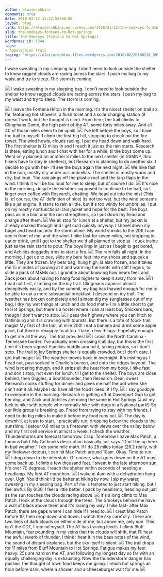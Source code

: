 ```yaml
---
author: eloiserobbins
comments: true
date: 2018-02-22 12:22:54+00:00
layout: blog
link: https://eloiserobbins.wordpress.com/2018/02/22/the-smokeys-fontana-to-hot-springs/
slug: the-smokeys-fontana-to-hot-springs
title: The Smokeys (Fontana to Hot Springs)
wordpress_id: 1344
tags:
- Appalachian Trail
tagimg: 'https://eloiserobbins.files.wordpress.com/2018/02/20180216_095808.jpg'
---
```


I wake sweating in my sleeping bag. I don't need to look outside the shelter to know ragged clouds are racing across the stars. I push my bag to my waist and try to sleep. The storm is coming.


[![](https://eloiserobbins.files.wordpress.com/2018/02/20180216_095808.jpg)](https://eloiserobbins.files.wordpress.com/2018/02/20180216_095808.jpg)
I wake sweating in my sleeping bag. I don't need to look outside the shelter to know ragged clouds are racing across the stars. I push my bag to my waist and try to sleep. The storm is coming.

[![](https://eloiserobbins.files.wordpress.com/2018/02/20180216_095815.jpg)](https://eloiserobbins.files.wordpress.com/2018/02/20180216_095815.jpg)
I leave the Fontana Hilton in the morning. It's the nicest shelter on trail so far,  featuring hot showers, a flush toilet and a solar charging station (it doesn't work, but the thought is nice). From here, the trail climbs to Clingmans Dome, the high point of the AT, some forty miles away. And all 40 of those miles seem to be uphill. 
[![](https://eloiserobbins.files.wordpress.com/2018/02/20180218_084553.jpg)](https://eloiserobbins.files.wordpress.com/2018/02/20180218_084553.jpg)
I've left before the boys, so I have the trail to myself. I climb the first big hill, stopping to check out the fire tower. The wind howls, clouds racing. I put my head down and walk hard. The first shelter is 12 miles in and I reach it just as the rain starts. Research is there, eating lunch and I chat with her for a while, til the boys come up. We'd only planned on another 3 miles to the next shelter (in GSMNP, thru hikers have to stay in shelters), but Research is planning to do another six. I decide to go with her- I'll see the boys again the next night.
[![](https://eloiserobbins.files.wordpress.com/2018/02/20180218_091143.jpg)](https://eloiserobbins.files.wordpress.com/2018/02/20180218_091143.jpg)
We hike fast in the rain, mostly dry under our umbrellas. The shelter is mostly warm and dry, but loud. The rain pings off the plastic roof and the tarp flaps in the wind. I think it will be too loud for me to sleep, but of course I do.
[![](https://eloiserobbins.files.wordpress.com/2018/02/20180218_091155.jpg)](https://eloiserobbins.files.wordpress.com/2018/02/20180218_091155.jpg)
It's nice in the morning, despite the weather supposed to continue to be bad, so I linger over coffee with Research, chatting. We head out into the mist (This is, of course, the AT definition of nice) Its not too wet, but the wind screams like a jet engine. It starts to rain a little, but it's too windy for umbrellas. I put on my mostly nonfunctional rain jacket and hope for the best. The boys pass us in a blur, and the rain strengthens, so I put down my head and charge after them.
[![](https://eloiserobbins.files.wordpress.com/2018/02/20180218_092347.jpg)](https://eloiserobbins.files.wordpress.com/2018/02/20180218_092347.jpg)
We all stop for lunch at a shelter, but my jacket is already soaked through and I get cold quickly anyway. I shovel down my bagel and head out into the storm alone. My world shrinks to the 20ft I can see in front of me, and the wind. I hike fast for seven miles, not stopping to eat or drink, until I get to the shelter we'd all planned to stop at. I duck inside just as the rain starts to pour. The boys limp in just as I begin to get bored, and Achilles doggedly tries to start a fire.
[![](https://eloiserobbins.files.wordpress.com/2018/02/20180218_110840.jpg)](https://eloiserobbins.files.wordpress.com/2018/02/20180218_110840.jpg)
The rain falls all night. In the morning, I get up to pee, slide my bare feet into my shoes and squeak a little. They are frozen. My bear bag, hung high, is also frozen, and it takes me 15 minutes of pawing at it and warming the knots with stiff fingers, to slide a pack of M&Ms out. I grumble about knowing how bears feel, and Zack jokes about having to hang food higher to keep it away from me. 
[![](https://eloiserobbins.files.wordpress.com/2018/02/20180218_141306.jpg)](https://eloiserobbins.files.wordpress.com/2018/02/20180218_141306.jpg)
I head out first, climbing on the icy trail. Clingmans appears almost deceptively easily, and by the summit, my bag has thawed enough for me to be able to eat a more substantial breakfast. I descend on icy trail. The weather has broken completely and I almost dig my sunglasses out of my bag. I dry my wet things at lunch and do food math- I'm a little short to get to Hot Springs, but there's a hostel where I can at least buy Snickers bars, though I don't want to stop.
[![](https://eloiserobbins.files.wordpress.com/2018/02/20180218_142759.jpg)](https://eloiserobbins.files.wordpress.com/2018/02/20180218_142759.jpg)
I pass the highway where you can hitch to Gatlinburg and it is crawling with tourists. But there is a tote of food- trail magic! My first of the trail, at mile 200! I eat a banana and drink some apple juice, but there is resupply food too. I take a few things- hopefully enough to get me all the way. The trail provides!
[![](https://eloiserobbins.files.wordpress.com/2018/02/20180219_083424.jpg)](https://eloiserobbins.files.wordpress.com/2018/02/20180219_083424.jpg)
I cross the North Carolina - Tennessee border. I've actually been crossing it all day, but this is the first time it's been signed. Families huddle around it, taking photos, so I don't stop. The trail to Icy Springs shelter is equally crowded, but I don't care. I got trail magic!
[![](https://eloiserobbins.files.wordpress.com/2018/02/20180219_085841.jpg)](https://eloiserobbins.files.wordpress.com/2018/02/20180219_085841.jpg)
The weather moves back in overnight. It's misting as I head out, past socked in Charlie's bunion, and onto the ridges beyond. The wind is roaring though, and it strips all the heat from my body. I hike fast and don't stop, not even for lunch, til I get to the shelter. The boys are close behind, then Giggles, a Southbounder, then Research. Dear, sweet Research cooks stuffing for dinner and gives me half the pot when she can't eat it all. Maybe I do have all the food I need, if I fly.
[![](https://eloiserobbins.files.wordpress.com/2018/02/20180219_092208.jpg)](https://eloiserobbins.files.wordpress.com/2018/02/20180219_092208.jpg)
I say goodbye to everyone in the morning. Research is getting off at Davenport Gap to get her dog, and Zack and Achilles are doing the same in Hot Springs (Just my luck to hike with people who normally hike with dogs in a National park!) So our little group is breaking up. Freed from trying to stay with my friends, I need to do big miles to make it before my food runs out.
[![](https://eloiserobbins.files.wordpress.com/2018/02/20180220_082653.jpg)](https://eloiserobbins.files.wordpress.com/2018/02/20180220_082653.jpg)
The day is downhill, at least to start. I practically run, dropping below the clouds to the sunshine. I detour 0.6 miles to a firetower, with views over the valley below and my first cell service in almost a week. I check the weather. Thunderstorms are forecast tomorrow. Crap. Tomorrow I have Max Patch, a famous bald. My Guthooks description basically just says "Don't be up here in bad weather." I do some mile math. If I do 25 miles today (26.2 really, with my firetower detour), I can hit Max Patch around 10am. Okay. Time to run.
[![](https://eloiserobbins.files.wordpress.com/2018/02/20180220_113338.jpg)](https://eloiserobbins.files.wordpress.com/2018/02/20180220_113338.jpg)
I drop down to the interstate. Of course, what goes down on the AT must come back up. I climb a few thousand feet. I sweat in the late afternoon sun. It's over 70 degrees. I reach the shelter within seconds of needing a headlamp. My first AT marathon.
[![](https://eloiserobbins.files.wordpress.com/2018/02/20180220_113441.jpg)](https://eloiserobbins.files.wordpress.com/2018/02/20180220_113441.jpg)
I wake at 4am with a dehydration hang over. Ugh. You'd think I'd be better at hiking by now. I sip my water, sweating in my sleeping bag. Part of me is tempted to just start hiking, but I feel awful. By 6:30, I feel a little better. I pack by headlamp, heading out just as the sun touches the clouds racing above.
[![](https://eloiserobbins.files.wordpress.com/2018/02/20180220_172137.jpg)](https://eloiserobbins.files.wordpress.com/2018/02/20180220_172137.jpg)
It's a long climb to Max Patch. I look at the clouds through the trees. The Smokeys behind me have a wall of black above them and it's racing my way. I hike fast- after Max Patch, there are gaps where I can hide if I need to.
[![](https://eloiserobbins.files.wordpress.com/2018/02/20180221_092402.jpg)](https://eloiserobbins.files.wordpress.com/2018/02/20180221_092402.jpg)
I crest Max Patch before 10, then drop down and down. I watch the sky carefully. There are two lines of dark clouds on either side of me, but above me, only sun. This isn't the CDT, I remind myself. The AT has training levels. I climb Bluff Mountain, fear pounding in my veins that the clouds will shift, that I'll hear the awful reverb of thunder. I think I hear it in the bass notes of the wind, the sound of distant airplanes, but the sky itself is silent.
[![](https://eloiserobbins.files.wordpress.com/2018/02/20180221_092415.jpg)](https://eloiserobbins.files.wordpress.com/2018/02/20180221_092415.jpg)
The trail drops for 11 miles from Bluff Mountain to Hot Springs. Fatigue makes my feet heavy. 25s are hard on the AT, and following my longest day so far with an equally challenging day is exhausting. Now the thunderstorm danger has passed, the thought of town food keeps me going. I reach hot springs an hour before dark, where a shower and a cheeseburger wait for me.
[![](https://eloiserobbins.files.wordpress.com/2018/02/20180221_151037.jpg)](https://eloiserobbins.files.wordpress.com/2018/02/20180221_151037.jpg)
